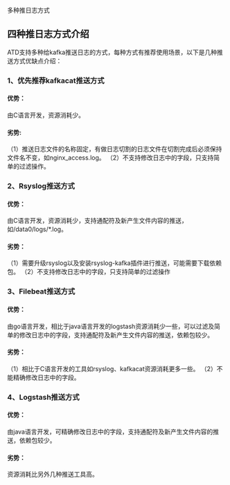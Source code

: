 多种推日志方式
## 四种推日志方式介绍
ATD支持多种给kafka推送日志的方式，每种方式有推荐使用场景，以下是几种推送方式优缺点介绍：
### 1、优先推荐kafkacat推送方式
#### 优势：
由C语言开发，资源消耗少。

#### 劣势:
（1）推送日志文件的名称固定，有做日志切割的日志文件在切割完成后必须保持文件名不变，如nginx_access.log。
（2）不支持修改日志中的字段，只支持简单的过滤操作。

### 2、Rsyslog推送方式
#### 优势：
由C语言开发，资源消耗少，支持通配符及新产生文件内容的推送，如/data0/logs/*.log。

#### 劣势：
（1）需要升级rsyslog以及安装rsyslog-kafka插件进行推送，可能需要下载依赖包。
（2）不支持修改日志中的字段，只支持简单的过滤操作

### 3、Filebeat推送方式

#### 优势： 
由go语言开发，相比于java语言开发的logstash资源消耗少一些，可以过滤及简单的修改日志中的字段，支持通配符及新产生文件内容的推送，依赖包较少。

#### 劣势：
（1）相比于C语言开发的工具如rsyslog、kafkacat资源消耗更多一些。
（2）不能精确修改日志中的字段。

### 4、Logstash推送方式

#### 优势： 
由java语言开发，可精确修改日志中的字段，支持通配符及新产生文件内容的推送，依赖包较少。

#### 劣势：
资源消耗比另外几种推送工具高。
